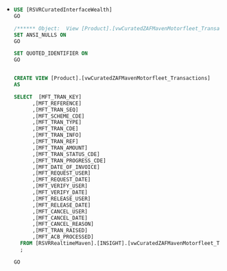 - ```sql
  USE [RSVRCuratedInterfaceWealth]
  GO
  
  /****** Object:  View [Product].[vwCuratedZAFMavenMotorfleet_Transactions]    Script Date: 2023/02/08 11:16:31 ******/
  SET ANSI_NULLS ON
  GO
  
  SET QUOTED_IDENTIFIER ON
  GO
  
  
  CREATE VIEW [Product].[vwCuratedZAFMavenMotorfleet_Transactions]
  AS
  
  SELECT  [MFT_TRAN_KEY]
        ,[MFT_REFERENCE]
        ,[MFT_TRAN_SEQ]
        ,[MFT_SCHEME_CDE]
        ,[MFT_TRAN_TYPE]
        ,[MFT_TRAN_CDE]
        ,[MFT_TRAN_INFO]
        ,[MFT_TRAN_REF]
        ,[MFT_TRAN_AMOUNT]
        ,[MFT_TRAN_STATUS_CDE]
        ,[MFT_TRAN_PROGRESS_CDE]
        ,[MFT_DATE_OF_INVOICE]
        ,[MFT_REQUEST_USER]
        ,[MFT_REQUEST_DATE]
        ,[MFT_VERIFY_USER]
        ,[MFT_VERIFY_DATE]
        ,[MFT_RELEASE_USER]
        ,[MFT_RELEASE_DATE]
        ,[MFT_CANCEL_USER]
        ,[MFT_CANCEL_DATE]
        ,[MFT_CANCEL_REASON]
        ,[MFT_TRAN_RAISED]
        ,[MFT_ACB_PROCESSED]
    FROM [RSVRRealtimeMaven].[INSIGHT].[vwCuratedZAFMavenMotorfleet_TransactionsImpl] WITH (NOLOCK)
    ;
  
  GO
  
  
  ```